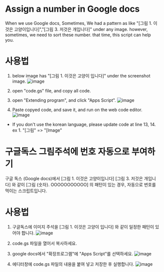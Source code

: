 # Assign a number in Google docs
When we use Google docs, Sometimes, We had a pattern as like "[그림 1. 이것은 고양이입니다]","[그림 3. 저것은 개입니다]" under any image.
however, sometimes, we need to sort these number. 
that time, this script can help you.

# 사용법
1. below image has "[그림 1. 이것은 고양이 입니다]" under the screenshot image.
![image](https://github.com/user-attachments/assets/b647f1f4-8914-499c-a719-c007f1d04b45)

2. open "code.gs" file, and copy all code.

3. open "Extending program", and click "Apps Script".
![image](https://github.com/user-attachments/assets/abe67fc5-32dc-4fe3-9139-646544e5ba0e)

4. Paste copyed code, and save it, and run on the web code editor.
![image](https://github.com/user-attachments/assets/ea09dbec-662f-4424-aef9-470e53a7c124)

* If you don't use the korean language, please update code at line 13, 14.
ex 1. "[그림" => "[Image"

# 구글독스 그림주석에 번호 자동으로 부여하기
구글 독스 (Google docs)에서 
[그림 1. 이것은 고양이입니다]
[그림 3. 저것은 개입니다]
와 같이 [그림 {숫자}. OOOOOOOOOOO] 의 패턴이 있는 경우, 자동으로 번호를 먹이는 스크립트입니다.

# 사용법
1. 구글독스에 이미지 주석을 [그림 1. 이것은 고양이 입니다] 와 같이 일정한 패턴이 있어야 합니다.
![image](https://github.com/user-attachments/assets/b647f1f4-8914-499c-a719-c007f1d04b45)

2. code.gs 파일을 열어서 복사하세요.

3. google docs에서 "확장프로그램"에 "Apps Script"를 선택하세요.
![image](https://github.com/user-attachments/assets/abe67fc5-32dc-4fe3-9139-646544e5ba0e)

4. 에디터창에 code.gs 파일의 내용을 붙여 넣고 저장한 후 실행합니다.
![image](https://github.com/user-attachments/assets/ea09dbec-662f-4424-aef9-470e53a7c124)